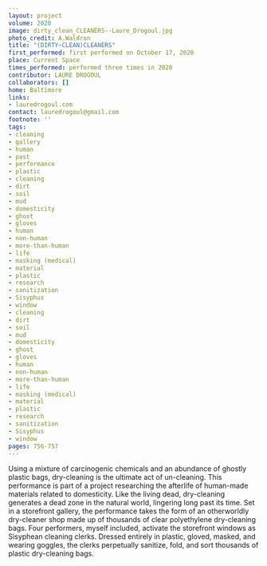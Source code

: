```yaml
---
layout: project
volume: 2020
image: dirty_clean_CLEANERS--Laure_Drogoul.jpg
photo_credit: A.Waldron
title: "(DIRTY~CLEAN)CLEANERS"
first_performed: first performed on October 17, 2020
place: Current Space
times_performed: performed three times in 2020
contributor: LAURE DROGOUL
collaborators: []
home: Baltimore
links:
- lauredrogoul.com
contact: lauredrogoul@gmail.com
footnote: ''
tags:
- cleaning
- gallery
- human
- past
- performance
- plastic
- cleaning
- dirt
- soil
- mud
- domesticity
- ghost
- gloves
- human
- non-human
- more-than-human
- life
- masking (medical)
- material
- plastic
- research
- sanitization
- Sisyphus
- window
- cleaning
- dirt
- soil
- mud
- domesticity
- ghost
- gloves
- human
- non-human
- more-than-human
- life
- masking (medical)
- material
- plastic
- research
- sanitization
- Sisyphus
- window
pages: 756-757
---
```


Using a mixture of carcinogenic chemicals and an abundance of ghostly plastic bags, dry-cleaning is the ultimate act of un-cleaning. This performance is part of a project researching the afterlife of human-made materials related to domesticity. Like the living dead, dry-cleaning generates a dead zone in the natural world, lingering long past its time. Set in a storefront gallery, the performance takes the form of an otherworldly dry-cleaner shop made up of thousands of clear polyethylene dry-cleaning bags. Four performers, myself included, activate the storefront windows as Sisyphean cleaning clerks. Dressed entirely in plastic, gloved, masked, and wearing goggles, the clerks perpetually sanitize, fold, and sort thousands of plastic dry-cleaning bags.